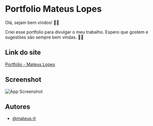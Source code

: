 # Portfolio Mateus Lopes

Olá, sejam bem vindos! 👋🏻

Criei esse portfolio para divulgar o meu trabalho. Espero que gostem e sugestões são sempre bem vindas. 🤘🏻

## Link do site

[Portfolio - Mateus Lopes]()

## Screenshot

![App Screenshot](./screenshot/desktop.jpg)

## Autores

- [@mateus-lr](https://www.github.com/mateus-lr)
